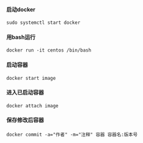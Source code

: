 #### 启动docker
```sudo systemctl start docker```

#### 用bash运行
```docker run -it centos /bin/bash```

#### 启动容器
```docker start image```

#### 进入已启动容器
```docker attach image```

#### 保存修改后容器
```docker commit -a="作者" -m="注释" 容器 容器名:版本号```